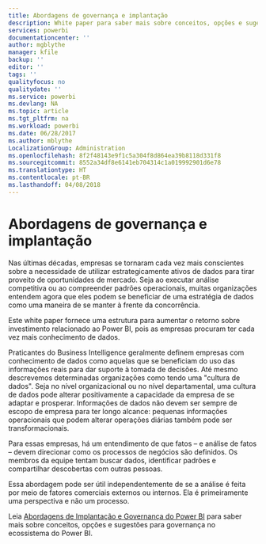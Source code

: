 ```yaml
---
title: Abordagens de governança e implantação
description: White paper para saber mais sobre conceitos, opções e sugestões para governança no ecossistema do Power BI.
services: powerbi
documentationcenter: ''
author: mgblythe
manager: kfile
backup: ''
editor: ''
tags: ''
qualityfocus: no
qualitydate: ''
ms.service: powerbi
ms.devlang: NA
ms.topic: article
ms.tgt_pltfrm: na
ms.workload: powerbi
ms.date: 06/28/2017
ms.author: mblythe
LocalizationGroup: Administration
ms.openlocfilehash: 8f2f48143e9f1c5a304f8d864ea39b8118d331f8
ms.sourcegitcommit: 8552a34df8e6141eb704314c1a019992901d6e78
ms.translationtype: HT
ms.contentlocale: pt-BR
ms.lasthandoff: 04/08/2018
---
```

# <a name="governance-and-deployment-approaches"></a>Abordagens de governança e implantação
Nas últimas décadas, empresas se tornaram cada vez mais conscientes sobre a necessidade de utilizar estrategicamente ativos de dados para tirar proveito de oportunidades de mercado. Seja ao executar análise competitiva ou ao compreender padrões operacionais, muitas organizações entendem agora que eles podem se beneficiar de uma estratégia de dados como uma maneira de se manter à frente da concorrência.  

Este white paper fornece uma estrutura para aumentar o retorno sobre investimento relacionado ao Power BI, pois as empresas procuram ter cada vez mais conhecimento de dados.

Praticantes do Business Intelligence geralmente definem empresas com conhecimento de dados como aquelas que se beneficiam do uso das informações reais para dar suporte à tomada de decisões.  Até mesmo descrevemos determinadas organizações como tendo uma "cultura de dados".
Seja no nível organizacional ou no nível departamental, uma cultura de dados pode alterar positivamente a capacidade da empresa de se adaptar e prosperar.  Informações de dados não devem ser sempre de escopo de empresa para ter longo alcance: pequenas informações operacionais que podem alterar operações diárias também pode ser transformacionais.

Para essas empresas, há um entendimento de que fatos – e análise de fatos – devem direcionar como os processos de negócios são definidos. Os membros da equipe tentam buscar dados, identificar padrões e compartilhar descobertas com outras pessoas. 

Essa abordagem pode ser útil independentemente de se a análise é feita por meio de fatores comerciais externos ou internos. Ela é primeiramente uma perspectiva e não um processo.

Leia [Abordagens de Implantação e Governança do Power BI](http://go.microsoft.com/fwlink/?LinkId=785915&clcid=0x409) para saber mais sobre conceitos, opções e sugestões para governança no ecossistema do Power BI.

